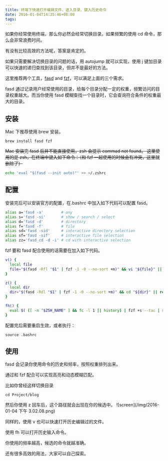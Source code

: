 ```yaml
---
title: 终端下快速打开编辑文件、进入目录、键入历史命令
date: 2016-01-04T14:35:46+08:00
tags:
---
```


如果你经常使用终端，那么你必然会经常切换目录。如果频繁的使用 cd 命令，那么会非常浪费时间。

有没有比较高效的方法呢，答案是肯定的。

如果只需要解决切换目录的问题的话，用 autojump 就可以实现，使用 j 键加目录可以快速的递归查找到该目录，但并不是最好的方法。

这里推荐两个工具，[fasd](https://github.com/clvv/fasd) and [fzf](https://github.com/junegunn/fzf)，可以满足上面的三个需求。

fasd 通过记录用户经常使用的目录，给每个目录分配一定的权重，频繁访问的目录权重越大。而当你使用 fasd 模糊查找一个目录时，它会查询符合条件的权重最大的目录。

## 安装

Mac 下推荐使用 brew 安装。

```console
brew install fasd fzf
```

~~Mac 安装完 fasd 后并不能直接使用，zsh 会提示 commad not found。
这里使用的是 zsh，在终端中键入如下命令：（和 fzf 一起使用的时候会有冲突，这里就删除了）~~

```bash
echo 'eval "$(fasd --init auto)"' >> ~/.zshrc
```

## 配置

安装完后可以安装官方的配置，在.bashrc 中加入如下代码可以配置 fasd。

```bash
alias a='fasd -a'        # any
alias s='fasd -si'       # show / search / select
alias d='fasd -d'        # directory
alias f='fasd -f'        # file
alias sd='fasd -sid'     # interactive directory selection
alias sf='fasd -sif'     # interactive file selection
alias zz='fasd_cd -d -i' # cd with interactive selection
```

fzf 要和 fasd 配合使用的话需要在加入如下代码。

```bash
v() {
  local file
  file="$(fasd -Rfl "$1" | fzf -1 -0 --no-sort +m)" && vi "${file}" || return 1
}

z() {
  local dir
  dir="$(fasd -Rdl "$1" | fzf -1 -0 --no-sort +m)" && cd "${dir}" || return 1
}

fh() {
  eval $( ([ -n "$ZSH_NAME" ] && fc -l 1 || history) | fzf +s --tac | sed 's/ *[0-9]* *//')
}
```

配置完后需要重启生效，或者执行：

```console
source .bashrc
```

## 使用

fasd 会记录你使用命令的历史和频率，按照权重排列出来。

通过和 fzf 配合可以实现高亮和动态模糊匹配。

比如你曾经这样切换目录

```console
cd Project/blog
```

然后你使用 z 回车后，这个路径就会出现在你的候选中。
![screen](/img/2016-01-04 下午 3.02.08.png)

同样的，使用 v 也可以快速打开历史编辑过的文件。

使用 fh 可以打开历史输入命令。

你使用的频率越高，候选的命令就越准确。

还有很多高效的用法，大家可以自己探索。
